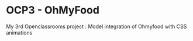 # OCP3 - OhMyFood

My 3rd Openclassrooms project : Model integration of Ohmyfood with CSS animations
